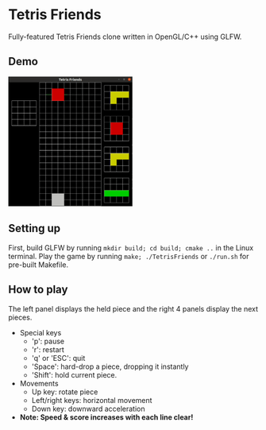 # Tetris Friends

Fully-featured Tetris Friends clone written in OpenGL/C++ using GLFW.

## Demo

<img src="media/tetris.gif" alt="TetrisFriends demo" width="250"/>

## Setting up

First, build GLFW by running ```mkdir build; cd build; cmake ..``` in the Linux terminal. Play the game by running ```make; ./TetrisFriends``` or ```./run.sh``` for pre-built Makefile.

## How to play
The left panel displays the held piece and the right 4 panels display the next pieces.
- Special keys
  - 'p': pause
  - 'r': restart
  - 'q' or 'ESC': quit
  - 'Space': hard-drop a piece, dropping it instantly
  - 'Shift': hold current piece.
- Movements
  - Up key: rotate piece
  - Left/right keys: horizontal movement
  - Down key: downward acceleration
- **Note: Speed & score increases with each line clear!**
